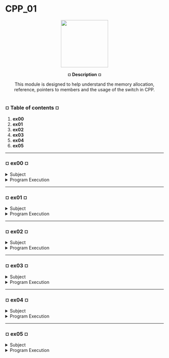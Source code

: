 # CPP_01
<p align="center"><img src="https://cdn-images-1.medium.com/v2/resize:fit:1200/1*mb0KkzYAZDDSvdYC2MM5hg.jpeg" width="150" height="150" />


<p align="center"><b>¤ Description ¤</b>

<p align="center">This module is designed to help understand the memory allocation, reference, pointers to members and the usage of the switch in CPP.</p>

#

<h3><b>¤ Table of contents ¤</b></h3>

1) <b>ex00</b>
2) <b>ex01</b>
3) <b>ex02</b>
4) <b>ex03</b>
5) <b>ex04</b>
6) <b>ex05</b>


---
<h3><b>¤ ex00 ¤</b></h3>

<details>
  <summary>Subject</summary>
  
  |<b>Exercise 00: BraiiiiiiinnnzzzZ</b>|
  |:----------------|
  |Turn in directory: ex00/|
  |Files to turn in: Makefile, main.cpp, Zombie.{h, hpp}, Zombie.cpp, newZombie.cpp, randomChump.cpp|
  |Forbidden functions : None|

  * First, implement a Zombie class. It has a string private attribute name.
    Add a member function void announce( void ); to the Zombie class. Zombies
    announce themselves as follows:
    
    `<name>: BraiiiiiiinnnzzzZ...`

  * Don’t print the angle brackets (< and >). For a zombie named Foo, the message
    would be:

    `Foo: BraiiiiiiinnnzzzZ...`

  * Then, implement the two following functions:

    `Zombie* newZombie( std::string name );` -> It creates a zombie, name it, and return it so you can use it outside of the function scope.

    `void randomChump( std::string name );` -> It creates a zombie, name it, and the zombie announces itself.

  * Now, what is the actual point of the exercise? You have to determine in what case
    it’s better to allocate the zombies on the stack or heap.

  * Zombies must be destroyed when you don’t need them anymore. The destructor must
    print a message with the name of the zombie for debugging purposes.
    
</details>

<details>
  <summary>Program Execution</summary>

* Execute make
* Execute the program by running `./ex00`

* Example of running the program:

  ```text
  [tb@localhost ex00]$ ./ex00
  Bob has risen from death!
  Bob: BraiiiiiiinnnzzzZ...
  Gary has risen from death!
  Gary: BraiiiiiiinnnzzzZ...
  Gary has been laid back to rest!
  Bob has been laid back to rest!
  [tb@localhost ex00]$
  ```

</details>

---
<h3><b>¤ ex01 ¤</b></h3>

<details>
  <summary>Subject</summary>
  
  |<b>Exercise 01: Moar Brainz!</b>|
  |:----------------|
  |Turn in directory: ex01/|
  |Files to turn in: Makefile, main.cpp, Zombie.{h, hpp}, Zombie.cpp, zombieHorde.cpp|
  |Forbidden functions : None|

  * Time to create a horde of Zombies!

  * Implement the following function in the appropriate file:

    `Zombie* zombieHorde( int N, std::string name );`

  * It must allocate N Zombie objects in a single allocation. Then, it has to initialize the
    zombies, giving each one of them the name passed as parameter. The function returns a
    pointer to the first zombie.

  * Implement your own tests to ensure your zombieHorde() function works as expected.
    Try to call announce() for each one of the zombies.

  * Don’t forget to delete all the zombies and check for memory leaks.
    
</details>

<details>
  <summary>Program Execution</summary>

* Execute make
* Execute the program by running `./ex01 [size]`.
* In place of `[size]`, put your desired number of zombies that you wish to create.

* Example of running the program:

  ```text
  [tb@localhost ex01]$ ./ex01 5
  A zombie has risen from death!
  A zombie has risen from death!
  A zombie has risen from death!
  A zombie has risen from death!
  A zombie has risen from death!
  Lee #0: BraiiiiiiinnnzzzZ...
  Lee #1: BraiiiiiiinnnzzzZ...
  Lee #2: BraiiiiiiinnnzzzZ...
  Lee #3: BraiiiiiiinnnzzzZ...
  Lee #4: BraiiiiiiinnnzzzZ...
  Lee has been laid back to rest!
  Lee has been laid back to rest!
  Lee has been laid back to rest!
  Lee has been laid back to rest!
  Lee has been laid back to rest!
  [tb@localhost ex01]$
  ```

* In case of trying to execute without proper argumentation, you will be promted an error message:

  ```text
  [tb@localhost ex01]$ ./ex01  
  Usage: ./ex01 [size]
  [tb@localhost ex01]$ 
  ```

</details>

---
<h3><b>¤ ex02 ¤</b></h3>

<details>
  <summary>Subject</summary>
  
  |<b>Exercise 02: HI THIS IS BRAIN</b>|
  |:----------------|
  |Turn in directory: ex02/|
  |Files to turn in: Makefile, main.cpp|
  |Forbidden functions : None|

  * Write a program that contains:

    1\) A string variable initialized to "HI THIS IS BRAIN"
    
    2\) `stringPTR`: A pointer to the string.
    
    3\) `stringREF`: A reference to the string.

  * Your program has to print:

    1\) The memory address of the string variable.

    2\) The memory address held by `stringPTR`.

    3\) The memory address held by `stringREF`.

  * And then:

    1\) The value of the string variable.

    2\) The value pointed to by `stringPTR`.

    3\) The value pointed to by `stringREF`.

  * That’s all, no tricks. The goal of this exercise is to demystify references which can
    seem completely new. Although there are some little differences, this is another syntax
    for something you already do: address manipulation.
    
</details>

<details>
  <summary>Program Execution</summary>

* Execute make
* Execute the program by running `./ex02`

* Example of running the program:

  ```text
  [tb@localhost ex02]$ ./ex02
  -----
  Memory address of string: 0x7ffee0417a50
  Memory address of stringPTR: 0x7ffee0417a50
  Memory address of stringREF: 0x7ffee0417a50
  -----
  Value of string: HI THIS IS BRAIN
  Value of stringPTR: HI THIS IS BRAIN
  Value of stringREF: HI THIS IS BRAIN
  -----
  [tb@localhost ex02]$
  ```

</details>

---
<h3><b>¤ ex03 ¤</b></h3>

<details>
  <summary>Subject</summary>
  
  |<b>Exercise 03: Unnecessary violence</b>|
  |:----------------|
  |Turn in directory: ex03/|
  |Files to turn in: Makefile, main.cpp, Weapon.{h, hpp}, Weapon.cpp, HumanA.{h, hpp}, HumanA.cpp, HumanB.{h, hpp}, HumanB.cpp|
  |Forbidden functions : None|

  * Implement a Weapon class that has:

    1\) A private attribute type, which is a string.

    2\) A `getType()` member function that returns a const reference to type.

    3\) A `setType()` member function that sets `type` using the new one passed as parameter.

  * Now, create two classes: HumanA and HumanB. They both have a Weapon and a
    name. They also have a member function attack() that displays (of course, without the
    angle brackets):

    `<name> attacks with their <weapon type>`

  * HumanA and HumanB are almost the same except for these two tiny details:

    1\) While HumanA takes the Weapon in its constructor, HumanB doesn’t.

    2\) HumanB may not always have a Weapon, whereas HumanA will always be armed.

  * If your implementation is correct, executing the following code will print an attack
    with "crude spiked club" then a second attack with "some other type of club" for both
    test cases:

    ```ruby
    int main()
    {
      {
        Weapon club = Weapon("crude spiked club");
    
        HumanA bob("Bob", club);
        bob.attack();
        club.setType("some other type of club");
        bob.attack();
      }
      {
        Weapon club = Weapon("crude spiked club");
    
        HumanB jim("Jim");
        jim.setWeapon(club);
        jim.attack();
        club.setType("some other type of club");
        jim.attack();
      }
    
    return 0;
    }

  * Don't forget to check for memory leaks.

  * HINT: In which case do you think it would be best to use a pointer to
    Weapon? And a reference to Weapon? Why? Think about it before
    starting this exercise.

    
</details>

<details>
  <summary>Program Execution</summary>

* Execute make
* Execute the program by running `./ex03`

* Example of running the program:

  ```text
  [tb@localhost ex03]$ ./ex03
  Weapon created: mace
  Biggs jumps in to help!
  Biggs attacks with his mace
  Biggs attacks with his morning star
  Biggs flees in terror!
  Weapon destroyed: morning star
  Weapon created: mace
  Wedge jumps in to help!
  Wedge attacks with his mace
  Wedge attacks with his morning star
  Wedge flees in terror!
  Weapon destroyed: morning star
  [tb@localhost ex03]$
  ```

</details>

---
<h3><b>¤ ex04 ¤</b></h3>

<details>
  <summary>Subject</summary>
  
  |<b>Exercise 04: Sed is for losers</b>|
  |:----------------|
  |Turn in directory: ex04/|
  |Files to turn in : Makefile, main.cpp, *.cpp, *.{h, hpp}|
  |Forbidden functions : std::string::replace|

  * Create a program that takes three parameters in the following order: a filename and
    two strings, s1 and s2.

  * It will open the file `<filename>` and copies its content into a new file
    `<filename>.replace`, replacing every occurrence of s1 with s2.

  * Using C file manipulation functions is forbidden and will be considered cheating. All
    the member functions of the class std::string are allowed, except replace. Use them
    wisely!

  * Of course, handle unexpected inputs and errors. You have to create and turn in your
    own tests to ensure your program works as expected.

</details>

<details>
  <summary>Program Execution</summary>

* Execute make
* Create a file as follows: `touch file1`
* Open the `file1` and write following string inside: `test best`
* Execute the program with following parameters: `./ex04 file1 test rest`
* A new file should be created called `file1.replace` with new string inside.

* Example of running the program:

  ```text
  // Content of file1:
  test best
  ```
  ```text
  [tb@localhost ex04]$ ./ex04 file1 test rest
  [tb@localhost ex03]$
  ```
  ```text
  // Content of file1.replace
  rest best
  ```

</details>

---
<h3><b>¤ ex05 ¤</b></h3>

<details>
  <summary>Subject</summary>
  
  |<b>Exercise 05: Harl 2.0</b>|
  |:----------------|
  |Turn in directory: ex05/|
  |Files to turn in : Makefile, main.cpp, Harl.{h, hpp}, Harl.cpp|
  |Forbidden functions : None|

  * Do you know Harl? We all do, do we? In case you don’t, find below the kind of
    comments Harl makes. They are classified by levels:

    1\) <b>"DEBUG"</b> level: Debug messages contain contextual information. They are mostly
        used for problem diagnosis.
        Example: "I love having extra bacon for my 7XL-double-cheese-triple-pickle-specialketchup burger. I really do!"

    2\) <b>"INFO"</b> level: These messages contain extensive information. They are helpful for
        tracing program execution in a production environment.
        Example: "I cannot believe adding extra bacon costs more money. You didn’t put
        enough bacon in my burger! If you did, I wouldn’t be asking for more!"

    3\) <b>"WARNING"</b> level: Warning messages indicate a potential issue in the system.
        However, it can be handled or ignored.
        Example: "I think I deserve to have some extra bacon for free. I’ve been coming for
        years whereas you started working here since last month."

    4\) <b>"ERROR"</b> level: These messages indicate an unrecoverable error has occurred.
        This is usually a critical issue that requires manual intervention.
        Example: "This is unacceptable! I want to speak to the manager now."

  * You are going to automate Harl. It won’t be difficult since it always says the same
    things. You have to create a Harl class with the following private member functions:

    1\) `void debug( void );`

    2\) `void info( void );`

    3\) `void warning( void );`

    4\) `void error( void );`

  * Harl also has a public member function that calls the four member functions above
    depending on the level passed as parameter:

    `void complain( std::string level );`

  * The goal of this exercise is to use pointers to member functions. This is not a
    suggestion. Harl has to complain without using a forest of if/else if/else. It doesn’t think
    twice!

  * Create and turn in tests to show that Harl complains a lot. You can use the examples
    of comments listed above in the subject or choose to use comments of your own.


</details>

<details>
  <summary>Program Execution</summary>

* Execute make
* Execute the program by running `./ex05`

<details>
  <summary>Example</summary>

  ```text
  [tb@localhost ex05]$ ./ex05
  Harl has entered the room.
  [DEBUG]
  I love to get extra bacon for my 7XL-double-cheese-triple-pickle-special-ketchup burger. I just love it!
  [INFO]
  I cannot believe adding extra bacon cost more money. You don't put enough! If you did I would not have to ask for it!
  [WARNING]
  I think I deserve to have some extra bacon for free. I have been coming here for years and you just started working here last month.
  [ERROR]
  This is unacceptable, I want to speak to the manager now.
  This is unexpected behavior from Harl.
  Harl has left the room.
  [tb@localhost ex05]$
  ```
</details>

